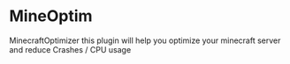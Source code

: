 # MineOptim
MinecraftOptimizer this plugin will help you optimize your minecraft server and reduce Crashes / CPU usage
